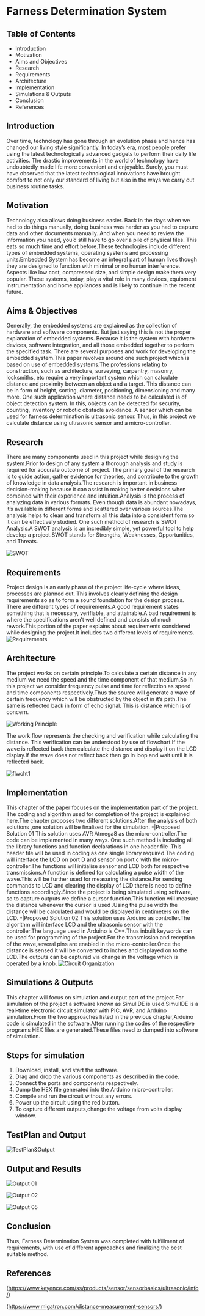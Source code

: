 # Farness Determination System

## Table of Contents
* Introduction
* Motivation
* Aims and Objectives
* Research
* Requirements
* Architecture
* Implementation
* Simulations & Outputs
* Conclusion
* References


## Introduction
Over time, technology has gone through an evolution phase and hence has changed our living style significantly. In today’s era, most people prefer using the latest technologically advanced gadgets to perform their daily life activities. The drastic improvements in the world of technology have undoubtedly made life more convenient and enjoyable. Surely, you must have observed that the latest technological innovations have brought comfort to not only our standard of living but also in the ways we carry out business routine tasks.

## Motivation
Technology also allows doing business easier. Back in the days when we had to do things manually, doing business was harder as you had to capture data and other documents manually. And when you need to review the information you need, you’d still have to go over a pile of physical files. This eats so much time and effort before.These technologies include different types of embedded systems, operating systems and processing units.Embedded System has become an integral part of human lives though they are designed to function with minimal or no human interference. Aspects like low cost, compressed size, and simple design make them very popular. These systems, today, play a vital role in many devices, equipment instrumentation and home appliances and is likely to continue in the recent future.

## Aims & Objectives
Generally, the embedded systems are explained as the collection of hardware and software components. But just saying this is not the proper explanation of embedded systems. Because it is the system with hardware devices, software integration, and all those embedded together to perform the specified task. There are several purposes and work for developing the embedded system.This paper revolves around one such project which is based on use of embedded systems.The professions relating to construction, such as architecture, surveying, carpentry, masonry, locksmiths, etc require a very important system which can calculate distance and proximity between an object and a target. This distance can be in form of height, sorting, diameter, positioning, dimensioning and many more. One such application where distance needs to be calculated is of object detection system. In this, objects can be detected for security, counting, inventory or robotic obstacle avoidance. A sensor which can be used for farness determination is ultrasonic sensor. Thus, in this project we calculate distance using ultrasonic sensor and a micro-controller.

## Research
There are many components used in this project while designing the system.Prior to design of any system a thorough analysis and study is required for accurate outcome of project. The primary goal of the research is to guide action, gather evidence for theories, and contribute to the growth of knowledge in data analysis.The research is important in business decision-making because it can assist in making better decisions when combined with their experience and intuition.Analysis is the process of analyzing data in various formats. Even though data is abundant nowadays, it’s available in different forms and scattered over various sources.The analysis helps to clean and transform all this data into a consistent form so it can be effectively studied. One such method of research is SWOT Analysis.A SWOT analysis is an incredibly simple, yet powerful tool to help develop a project.SWOT stands for Strengths, Weaknesses, Opportunities, and Threats.

![SWOT](https://github.com/Madhushreevp/M2_EmbSys/blob/0f036504dbe97ab47c2871c8cc72160385cae14e/1_Embedded%20Project/1_Requirements/SWOT.PNG)


## Requirements
Project design is an early phase of the project life-cycle where ideas, processes are planned out. This involves clearly defining the design requirements so as to form a sound foundation for the design process. There are different types of requirements.A good requirement states something that is necessary, verifiable, and attainable.A bad requirement is where the specifications aren’t well defined and consists of much rework.This portion of the paper explains about requirements considered while designing the project.It includes two different levels of requirements.
![Requirements](https://github.com/Madhushreevp/M2_EmbSys/blob/9c6de42aa3830aa6f6d4902857755a6b749d700a/1_Embedded%20Project/1_Requirements/Requirements.PNG)


## Architecture
The project works on certain principle.To calculate a certain distance in any medium we need the speed and the time component of that medium.So in this project we consider frequency pulse and time for reflection as speed and time components respectively.Thus the source will generate a wave of certain frequency which will be obstructed by the object in it’s path.The same is reflected back in form of echo signal. This is distance which is of concern.


![Working Principle](https://github.com/Madhushreevp/M2_EmbSys/blob/9c6de42aa3830aa6f6d4902857755a6b749d700a/1_Embedded%20Project/2_Architecture/Working%20Principle.PNG)

The work flow represents the checking and verification while calculating the distance. This verification can be understood by use of flowchart.If the wave is reflected back then calculate the distance and display it on the LCD display.If the wave does not reflect back then go in loop and wait until it is reflected back.

![flwcht1](https://github.com/Madhushreevp/M2_EmbSys/blob/9c6de42aa3830aa6f6d4902857755a6b749d700a/1_Embedded%20Project/2_Architecture/flwcht1.PNG)


## Implementation
This chapter of the paper focuses on the implementation part of the project. The coding and algorithm used for completion of the project is explained here.The chapter proposes two different solutions.After the analysis of both solutions ,one solution will be finalised for the simulation.
-|Proposed Solution 01
This solution uses AVR Atmega8 as the micro-controller.The code can be implemented in many ways. One such method is including all the library functions and function declarations in one header file .This header file will be used in coding as one single library required.The coding will interface the LCD on port D and sensor on port c with the micro-controller.The functions will initialise sensor and LCD both for respective transmissions.A function is defined for calculating a pulse width of the wave.This will be further used for measuring the distance.For sending commands to LCD and clearing the display of LCD there is need to define functions accordingly.Since the project is being simulated using software, so to capture outputs we define a cursor function.This function will measure the distance whenever the cursor is used .Using the pulse width the distance will be calculated and would be displayed in centimeters on the LCD.
-|Proposed Solution 02
This solution uses Arduino as controller.The algorithm will interface LCD and the ultrasonic sensor with the controller.The language used in Arduino is C++.Thus inbuilt keywords can be used for programming of the project.For the transmission and reception of the wave,several pins are enabled in the micro-controller.Once the distance is sensed it will be converted to inches and displayed on to the LCD.The outputs can be captured via change in the voltage which is operated by a knob.
![Circuit Organization](https://github.com/Madhushreevp/M2_EmbSys/blob/9c6de42aa3830aa6f6d4902857755a6b749d700a/1_Embedded%20Project/4_Simulation/Circuit%20Organization.PNG)

## Simulations & Outputs
This chapter will focus on simulation and output part of the project.For simulation of the project a software known as SimulIDE is used.SimulIDE is a real-time electronic circuit simulator with PIC, AVR, and Arduino simulation.From the two approaches listed in the previous chapter,Arduino code is simulated in the software.After running the codes of the respective programs HEX files are generated.These files need to dumped into software of simulation.
## Steps for simulation
1. Download, install, and start the software.
2. Drag and drop the various components as described in the code.
3. Connect the ports and components respectively.
4. Dump the HEX file generated into the Arduino micro-controller.
5. Compile and run the circuit without any errors.
6. Power up the circuit using the red button.
7. To capture different outputs,change the voltage from volts display window.
## TestPlan and Output
![TestPlan&Output](https://github.com/Madhushreevp/M2_EmbSys/blob/9c6de42aa3830aa6f6d4902857755a6b749d700a/1_Embedded%20Project/5_TestPlan&Output/TestPlan&Output.PNG)
## Output and Results
![Output 01](https://github.com/Madhushreevp/M2_EmbSys/blob/9c6de42aa3830aa6f6d4902857755a6b749d700a/1_Embedded%20Project/5_TestPlan&Output/Output%2001.PNG)

![Output 02](https://github.com/Madhushreevp/M2_EmbSys/blob/9c6de42aa3830aa6f6d4902857755a6b749d700a/1_Embedded%20Project/5_TestPlan&Output/Output%2002.PNG)

![Output 05](https://github.com/Madhushreevp/M2_EmbSys/blob/9c6de42aa3830aa6f6d4902857755a6b749d700a/1_Embedded%20Project/5_TestPlan&Output/Output%2005.PNG)
## Conclusion
Thus, Farness Determination System was completed with fulfillment of requirements, with use of different approaches and finalizing the best suitable method.
## References
(https://www.keyence.com/ss/products/sensor/sensorbasics/ultrasonic/info/)

(https://www.migatron.com/distance-measurement-sensors/)



